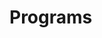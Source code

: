 
# Programs


























































































